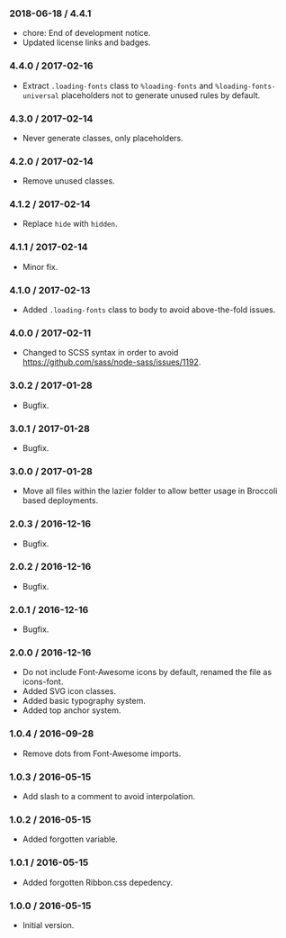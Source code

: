 ### 2018-06-18 / 4.4.1

* chore: End of development notice.
* Updated license links and badges.

### 4.4.0 / 2017-02-16

* Extract `.loading-fonts` class to `%loading-fonts` and `%loading-fonts-universal` placeholders not to generate unused rules by default.

### 4.3.0 / 2017-02-14

* Never generate classes, only placeholders.

### 4.2.0 / 2017-02-14

* Remove unused classes.

### 4.1.2 / 2017-02-14

* Replace `hide` with `hidden`.

### 4.1.1 / 2017-02-14

* Minor fix.

### 4.1.0 / 2017-02-13

* Added `.loading-fonts` class to body to avoid above-the-fold issues.

### 4.0.0 / 2017-02-11

* Changed to SCSS syntax in order to avoid https://github.com/sass/node-sass/issues/1192.

### 3.0.2 / 2017-01-28

* Bugfix.

### 3.0.1 / 2017-01-28

* Bugfix.

### 3.0.0 / 2017-01-28

* Move all files within the lazier folder to allow better usage in Broccoli based deployments.

### 2.0.3 / 2016-12-16

* Bugfix.

### 2.0.2 / 2016-12-16

* Bugfix.

### 2.0.1 / 2016-12-16

* Bugfix.

### 2.0.0 / 2016-12-16

* Do not include Font-Awesome icons by default, renamed the file as icons-font.
* Added SVG icon classes.
* Added basic typography system.
* Added top anchor system.

### 1.0.4 / 2016-09-28

* Remove dots from Font-Awesome imports.

### 1.0.3 / 2016-05-15

* Add slash to a comment to avoid interpolation.

### 1.0.2 / 2016-05-15

* Added forgotten variable.

### 1.0.1 / 2016-05-15

* Added forgotten Ribbon.css depedency.

### 1.0.0 / 2016-05-15

* Initial version.
